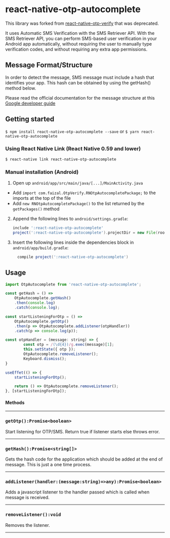 
# react-native-otp-autocomplete
This library was forked from [react-native-otp-verify](https://github.com/faizalshap/react-native-otp-verify) that was deprecated.

It uses Automatic SMS Verification with the SMS Retriever API.
With the SMS Retriever API, you can perform SMS-based user verification in your Android app automatically, without requiring the user to manually type verification codes, and without requiring any extra app permissions.

 ## Message Format/Structure
 In order to detect the message, SMS message must include a hash that identifies your app. This hash can be obtained by using the getHash() method below.

 Please read the official documentation for the message structure at this
[Google developer guide](https://developers.google.com/identity/sms-retriever/verify)

## Getting started

`$ npm install react-native-otp-autocomplete --save`
 or
`$ yarn react-native-otp-autocomplete`

### Using React Native Link (React Native 0.59 and lower)
`$ react-native link react-native-otp-autocomplete`

### Manual installation (Android)

1. Open up `android/app/src/main/java/[...]/MainActivity.java`
  - Add `import com.faizal.OtpVerify.RNOtpAutocompletePackage;` to the imports at the top of the file
  - Add `new RNOtpAutocompletePackage()` to the list returned by the `getPackages()` method
2. Append the following lines to `android/settings.gradle`:
  	```gradle
  	include ':react-native-otp-autocomplete'
  	project(':react-native-otp-autocomplete').projectDir = new File(rootProject.projectDir, 	'../node_modules/react-native-otp-autocomplete/android')
  	```
3. Insert the following lines inside the dependencies block in `android/app/build.gradle`:
  	```gradle
      compile project(':react-native-otp-autocomplete')
  	```

## Usage
```javascript
import OtpAutocomplete from 'react-native-otp-autocomplete';

const getHash = () =>
    OtpAutocomplete.getHash()
    .then(console.log)
    .catch(console.log);

const startListeningForOtp = () =>
    OtpAutocomplete.getOtp()
    .then(p => OtpAutocomplete.addListener(otpHandler))
    .catch(p => console.log(p));

const otpHandler = (message: string) => {
        const otp = /(\d{4})/g.exec(message)[1];
        this.setState({ otp });
        OtpAutocomplete.removeListener();
        Keyboard.dismiss();
}

useEffet(() => {
    startListeningForOtp();

    return () => OtpAutocomplete.removeListener();
}, [startListeningForOtp]);


```

#### Methods
---
### `getOtp():Promise<boolean>`

Start listening for OTP/SMS. Return true if listener starts else throws error.

---
### `getHash():Promise<string[]>`

Gets the hash code for the application which should be added at the end of message.
This is just a one time process.

---
### `addListener(handler:(message:string)=>any):Promise<boolean>`

Adds a javascript listener to the handler passed which is called when message is received.

---
### `removeListener():void`

Removes the listener.

---
